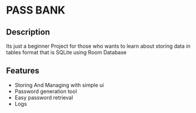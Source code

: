 # PASS BANK

## Description
Its just a beginner Project for those who wants to learn  about storing data in tables format that is SQLite using Room Database



## Features 
- Storing And Managing with simple ui
- Password generation tool
- Easy password retrieval
- Logs 
